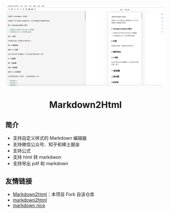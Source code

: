 <div align="center">
<img width="500" src="./screenshot.png"/>
</a>
</div>
<h1 align="center">Markdown2Html</h1>

## 简介

- 支持自定义样式的 Markdown 编辑器
- 支持微信公众号、知乎和稀土掘金
- 支持公式
- 支持 html 转 markdwon
- 支持导出 pdf 和 markdown

## 友情链接

- [Markdown2html](https://github.com/shenweiyan/Markdown2Html)：本项目 Fork 自该仓库
- [markdown2html](https://github.com/TaleAi/markdown2html)
- [markdown nice](https://mdnice.com/)
